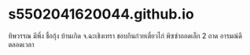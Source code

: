 # s5502041620044.github.io

ทิพวรรณ มีพึ่ง ชื่อกุ้ง บ้านเกิด จ.ฉะเชิงเทรา ชอบกินก๋วยเตี๋ยวไก่ พิซซ่าถอดเล็ก 2 ถาด
อารมณ์ดีตลอดเวลา